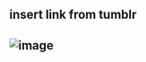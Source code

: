 ## insert link from tumblr
## ![image](https://github.com/user-attachments/assets/aedc7a63-14be-417a-96db-10cf7319a05d)
